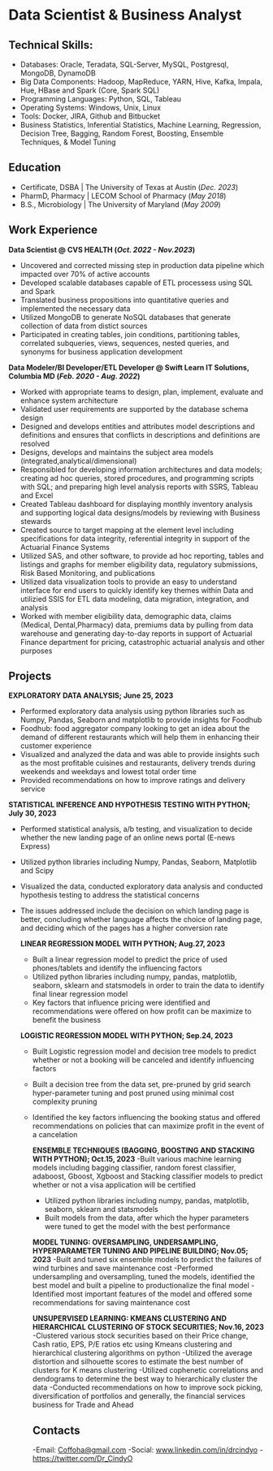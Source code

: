 # Data Scientist & Business Analyst

## Technical Skills:
- Databases: Oracle, Teradata, SQL-Server, MySQL, Postgresql, MongoDB, DynamoDB								       		
- Big Data Components: Hadoop, MapReduce, YARN, Hive, Kafka, Impala, Hue, HBase and Spark (Core, Spark SQL)			        		
- Programming Languages: Python, SQL, Tableau
- Operating Systems: Windows, Unix, Linux
- Tools: Docker, JIRA, Github and Bitbucket
- Business Statistics, Inferential Statistics, Machine Learning, Regression, Decision Tree, Bagging, Random Forest, Boosting, Ensemble Techniques, & Model Tuning

## Education
- Certificate, DSBA | The University of Texas at Austin (_Dec. 2023_)								       		
- PharmD, Pharmacy  | LECOM School of Pharmacy (_May 2018_)	 			        		
- B.S., Microbiology | The University of Maryland (_May 2009_)

## Work Experience
**Data Scientist @ CVS HEALTH (_Oct. 2022 - Nov.2023_)**
- Uncovered and corrected missing step in production data pipeline which impacted over 70% of active accounts
- Developed scalable databases capable of ETL processess using SQL and Spark
- Translated business propositions into quantitative queries and implemented the necessary data
- Utilized MongoDB to generate NoSQL databases that generate collection of data from distict sources
- Participated in creating tables, join conditions, partitioning tables, correlated subqueries, views, sequences, nested queries, and synonyms for business application development 

**Data Modeler/BI Developer/ETL Developer @ Swift Learn IT Solutions, Columbia MD (_Feb. 2020 - Aug. 2022_)**
- Worked with appropriate teams to design, plan, implement, evaluate and enhance system architecture
- Validated user requirements are supported by the database schema design
- Designed and develops entities and attributes model descriptions and definitions and ensures that conflicts in descriptions and definitions are resolved
- Designs, develops and maintains the subject area models (integrated,analytical/dimensional)
- Responsibled for developing information architectures and data models; creating ad hoc queries, stored procedures, and programming scripts with SQL; and preparing high level analysis reports with SSRS, Tableau 
   and Excel
- Created Tableau dashboard for displaying monthly inventory analysis and supporting logical data designs/models by reviewing with Business stewards
- Created source to target mapping at the element level including specifications for data integrity, referential integrity in support of the Actuarial Finance Systems
- Utilized SAS, and other software, to provide ad hoc reporting, tables and listings and graphs for member eligibility data, regulatory submissions, Risk Based Monitoring, and publications
- Utilized data visualization tools to provide an easy to understand interface for end users to quickly identify key themes within Data and utilizied SSIS for ETL data modeling, data migration, integration, and 
  analysis
- Worked with member eligibility data, demographic data, claims (Medical, Dental,Pharmacy) data, premiums data by pulling from data warehouse and generating day-to-day reports in support of Actuarial Finance 
  department for pricing, catastrophic actuarial analysis and other purposes

## Projects
**EXPLORATORY DATA ANALYSIS; June 25, 2023**
- 	Performed exploratory data analysis using python libraries such as Numpy, Pandas, Seaborn and matplotlib to provide insights for Foodhub							       		
- Foodhub: food aggregator company looking to get an idea about the demand of different restaurants which will help them in enhancing their customer experience 			        		
- Visualized and analyzed the data and was able to provide insights such as the most profitable cuisines and restaurants, delivery trends during weekends and weekdays and lowest total order time
- Provided recommendations on how to improve ratings and delivery service

**STATISTICAL INFERENCE AND HYPOTHESIS TESTING WITH PYTHON; July 30, 2023**
- Performed statistical analysis, a/b testing, and visualization to decide whether the new landing page of an online news portal (E-news Express)							       		
- Utilized python libraries including Numpy, Pandas, Seaborn, Matplotlib and Scipy			        		
- Visualized the data, conducted exploratory data analysis and conducted hypothesis testing to address the statistical concerns
- The issues addressed include the decision on which landing page is better, concluding whether language affects the choice of landing page, and deciding which of the pages has a higher conversion rate

  **LINEAR REGRESSION MODEL WITH PYTHON; Aug.27, 2023**
  - Built a linear regression model to predict the price of used phones/tablets and identify the influencing factors
  - Utilized python libraries including numpy, pandas, matplotlib, seaborn, sklearn and statsmodels in order to train the data to identify final linear regression model
  - Key factors that influence pricing were identified and recommendations were offered on how profit can be maximize to benefit the business					       		
  
  **LOGISTIC REGRESSION MODEL WITH PYTHON; Sep.24, 2023**
  - Built Logistic regression model and decision tree models to predict whether or not a booking will be canceled and identify influencing factors
  - Built a decision tree from the data set, pre-pruned by grid search hyper-parameter tuning and post pruned using minimal cost complexity pruning
  - Identified the key factors influencing the booking status and offered recommendations on policies that can maximize profit in the event of a cancelation								       		
 
    **ENSEMBLE TECHNIQUES (BAGGING, BOOSTING AND STACKING WITH PYTHON); Oct.15, 2023**
    -Built various machine learning models including bagging classifier, random forest classifier, adaboost, Gboost, Xgboost and Stacking classifier models to predict whether or not a visa application will be 
      certified
    - Utilized python libraries including numpy, pandas, matplotlib, seaborn, sklearn and statsmodels
    - Built models from the data, after which the hyper parameters were tuned to get the model with the best performance
   
    **MODEL TUNING: OVERSAMPLING, UNDERSAMPLING, HYPERPARAMETER TUNING AND PIPELINE BUILDING; Nov.05; 2023**
    -Built and tuned six ensemble models to predict the failures of wind turbines and save maintenance cost
    -Performed undersampling and oversampling, tuned the models, identified the best model and built a pipeline to productionalize the final model
    -Identified most important features of the model and offered some recommendations for saving maintenance cost

    **UNSUPERVISED LEARNING: KMEANS CLUSTERING AND HIERARCHICAL CLUSTERING OF STOCK SECURITIES; Nov.16, 2023**
    -Clustered various stock securities based on their Price change, Cash ratio, EPS, P/E ratios etc using Kmeans clustering and hierarchical clustering algorithms on python
    -Utilized the average distortion and silhouette scores to estimate the best number of clusters for K means clustering
    -Utilized cophenetic correlations and dendograms to determine the best way to hierarchically cluster the data
    -Conducted recommendations on how to improve sock picking, diversification of portfolios and generally, the financial services business for Trade and Ahead

    ## Contacts
    -Email: Coffoha@gmail.com
    -Social: www.linkedin.com/in/drcindyo
            -https://twitter.com/Dr_CindyO

  
